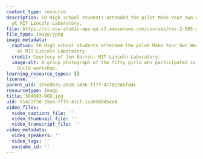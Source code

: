 ```yaml
---
content_type: resource
description: 50 High school students attended the pilot Make Your Own Wearables workshop
  at MIT Lincoln Laboratory.
file: https://ol-ocw-studio-app-qa.s3.amazonaws.com/courses/res-2-005-girls-who-build-make-your-own-wearables-workshop-spring-2015/61422f3d35ea7ffd47cf1ca658d45ee4_504693-96D.jpg
file_type: image/jpeg
image_metadata:
  caption: 50 High school students attended the pilot Make Your Own Wearables workshop
    at MIT Lincoln Laboratory.
  credit: Courtesy of Jon Barron, MIT Lincoln Laboratory.
  image-alt: A group photograph of the fifty girls who participated in the Girls Who
    Build workshop.
learning_resource_types: []
license: ''
parent_uid: 31be0b31-a028-1436-f17f-4178e2dafd4c
resourcetype: Image
title: 504693-96D.jpg
uid: 61422f3d-35ea-7ffd-47cf-1ca658d45ee4
video_files:
  video_captions_file: ''
  video_thumbnail_file: ''
  video_transcript_file: ''
video_metadata:
  video_speakers: ''
  video_tags: ''
  youtube_id: ''
---
```

